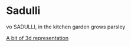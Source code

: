 # Sadulli
vo SADULLI, in the kitchen garden grows parsley

[A bit of 3d representation](https://a360.co/2TeclAQ)
